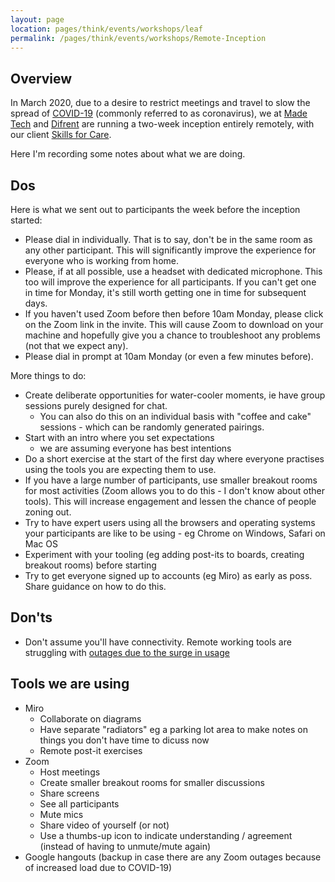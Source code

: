 ```yaml
---
layout: page
location: pages/think/events/workshops/leaf
permalink: /pages/think/events/workshops/Remote-Inception
---
```


## Overview

In March 2020, due to a desire to restrict meetings and travel to slow the spread of [COVID-19](/pages/think/life/Health/https://clare-wiki.herokuapp.com/pages/think/life/Health#covid-19-coronavirus-sars-cov-2) (commonly referred to as coronavirus), we at [Made Tech](https://www.madetech.com/) and [Difrent](https://difrent.co.uk) are running a two-week inception entirely remotely, with our client [Skills for Care](https://www.skillsforcare.org.uk/).

Here I'm recording some notes about what we are doing.

## Dos

Here is what we sent out to participants the week before the inception started:

- Please dial in individually. That is to say, don't be in the same room as any other participant. This will significantly improve the experience for everyone who is working from home.
- Please, if at all possible, use a headset with dedicated microphone. This too will improve the experience for all participants. If you can't get one in time for Monday, it's still worth getting one in time for subsequent days.
- If you haven't used Zoom before then before 10am Monday, please click on the Zoom link in the invite. This will cause Zoom to download on your machine and hopefully give you a chance to troubleshoot any problems (not that we expect any).
- Please dial in prompt at 10am Monday (or even a few minutes before).

More things to do:

- Create deliberate opportunities for water-cooler moments, ie have group sessions purely designed for chat.
	- You can also do this on an individual basis with "coffee and cake" sessions - which can be randomly generated pairings.
- Start with an intro where you set expectations 
	- we are assuming everyone has best intentions
- Do a short exercise at the start of the first day where everyone practises using the tools you are expecting them to use.
- If you have a large number of participants, use smaller breakout rooms for most activities (Zoom allows you to do this - I don't know about other tools). This will increase engagement and lessen the chance of people zoning out.
- Try to have expert users using all the browsers and operating systems your participants are like to be using - eg Chrome on Windows, Safari on Mac OS
- Experiment with your tooling (eg adding post-its to boards, creating breakout rooms) before starting
- Try to get everyone signed up to accounts (eg Miro) as early as poss. Share guidance on how to do this.

## Don'ts

- Don't assume you'll have connectivity. Remote working tools are struggling with [outages due to the surge in usage](https://www.theregister.co.uk/2020/03/12/remote_work_struggles/)

## Tools we are using

- Miro
	- Collaborate on diagrams
	- Have separate "radiators" eg a parking lot area to make notes on things you don't have time to dicuss now
	- Remote post-it exercises
- Zoom 
	- Host meetings
	- Create smaller breakout rooms for smaller discussions
	- Share screens
	- See all participants
	- Mute mics
	- Share video of yourself (or not)
	- Use a thumbs-up icon to indicate understanding / agreement (instead of having to unmute/mute again)
- Google hangouts (backup in case there are any Zoom outages because of increased load due to COVID-19)
